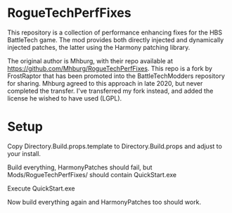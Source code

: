 # RogueTechPerfFixes

This repository is a collection of performance enhancing fixes for the HBS BattleTech game. The mod provides both directly injected and dynamically injected patches, the latter using the Harmony patching library.

The original author is Mhburg, with their repo available at https://github.com/Mhburg/RogueTechPerfFixes. This repo is a fork by FrostRaptor that has been promoted into the BattleTechModders repository for sharing. Mhburg agreed to this approach in late 2020, but never completed the transfer. I've transferred my fork instead, and added the license he wished to have used (LGPL).

# Setup

Copy Directory.Build.props.template to Directory.Build.props and adjust to your install.

Build everything, HarmonyPatches should fail, but Mods/RogueTechPerfFixes/ should contain QuickStart.exe

Execute QuickStart.exe

Now build everything again and HarmonyPatches too should work.
